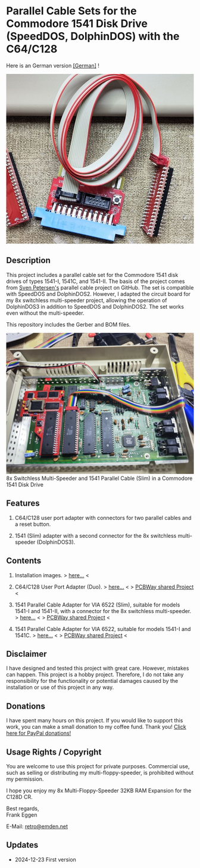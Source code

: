 # Parallel Cable Sets for the Commodore 1541 Disk Drive (SpeedDOS, DolphinDOS) with the C64/C128

Here is an German version [[German]](https://github.com/FraEgg/commodore-1541-parallel-port-adapter-c64-c128-speeddos-dolphindos/blob/master/README_de.md) !

<img title="Parallel Cable Set" src="https://github.com/FraEgg/commodore-1541-parallel-port-adapter-c64-c128-speeddos-dolphindos/blob/master/images/1541-Prallelcable_Set.jpg?raw=true" alt="Parallel Cable Set" data-align="center" style="zoom:80%;">

## Description

This project includes a parallel cable set for the Commodore 1541 disk drives of types 1541-I, 1541C, and 1541-II. The basis of the project comes from [Sven Petersen's](https://github.com/svenpetersen1965/1541-parallel-adapter-SpeedDOS) parallel cable project on GitHub. The set is compatible with SpeedDOS and DolphinDOS2. However, I adapted the circuit board for my 8x switchless multi-speeder project, allowing the operation of DolphinDOS3 in addition to SpeedDOS and DolphinDOS2. The set works even without the multi-speeder.

This repository includes the Gerber and BOM files.

<img title="1541-II Install" src="https://github.com/FraEgg/commodore-1541-parallel-port-adapter-c64-c128-speeddos-dolphindos/blob/master/images/1541-II_MS_PCB_inst.jpg?raw=true" alt="1541-II Install" data-align="left" style="zoom:80%;">8x Switchless Multi-Speeder and 1541 Parallel Cable (Slim) in a Commodore 1541 Disk Drive

## Features

1. C64/C128 user port adapter with connectors for two parallel cables and a reset button.

2. 1541 (Slim) adapter with a second connector for the 8x switchless multi-speeder (DolphinDOS3).

## Contents

1. Installation images. > [here...](https://github.com/FraEgg/commodore-1541-parallel-port-adapter-c64-c128-speeddos-dolphindos/tree/master/images) <

2. C64/C128 User Port Adapter (Duo). > [here...](https://github.com/FraEgg/commodore-1541-parallel-port-adapter-c64-c128-speeddos-dolphindos/tree/master/C64_UserP_Parallel_Adapter_2Bus) <    > [PCBWay shared Project](https://www.pcbway.com/project/shareproject/C64_Userport_Adapter_Parallel_Cable_Set_for_the_Commodore_1541_Disk_Drive_Spe_3b86d1f8.html) <

3. 1541 Parallel Cable Adapter for VIA 6522 (Slim), suitable for models 1541-I and 1541-II, with a connector for the 8x switchless multi-speeder. > [here...](https://github.com/FraEgg/commodore-1541-parallel-port-adapter-c64-c128-speeddos-dolphindos/tree/master/1541_Paralleladapter_VIA_6522_Low) <    > [PCBWay shared Project](https://www.pcbway.com/project/shareproject/1541_I_1541_II_Parallel_Adapter_Duo_Slim_Parallel_Cable_Set_for_the_Commodor_57072954.html) <

4. 1541 Parallel Cable Adapter for VIA 6522, suitable for models 1541-I and 1541C. > [here...](https://github.com/FraEgg/commodore-1541-parallel-port-adapter-c64-c128-speeddos-dolphindos/tree/master/1541_Paralleladapter_VIA_6522(1541-1541C)) <    > [PCBWay shared Project](https://www.pcbway.com/project/shareproject/1541_I_1541C_Parallel_Adapter_Parallel_Cable_Set_for_the_Commodore_1541_Disk_D_a27176a6.html) <

## Disclaimer

I have designed and tested this project with great care. However, mistakes can happen. This project is a hobby project. Therefore, I do not take any responsibility for the functionality or potential damages caused by the installation or use of this project in any way.

## Donations

I have spent many hours on this project. If you would like to support this work, you can make a small donation to my coffee fund. Thank you! [Click here for PayPal donations!](https://www.paypal.com/donate/?cmd=_s-xclick&hosted_button_id=Q8HXKYARXKT4L&ssrt=1714757590172)

## Usage Rights / Copyright

You are welcome to use this project for private purposes. Commercial use, such as selling or distributing my multi-floppy-speeder, is prohibited without my permission.

I hope you enjoy my 8x Multi-Floppy-Speeder 32KB RAM Expansion for the C128D CR.

Best regards,  
Frank Eggen  

E-Mail: [retro@emden.net](mailto:retro@emden.net)



## Updates

- 2024-12-23 First version
